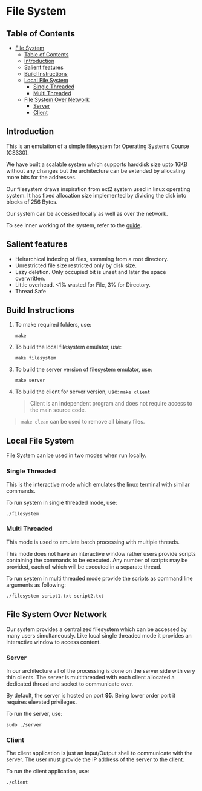 # File System

## Table of Contents

- [File System](#file-system)
  - [Table of Contents](#table-of-contents)
  - [Introduction](#introduction)
  - [Salient features](#salient-features)
  - [Build Instructions](#build-instructions)
  - [Local File System](#local-file-system)
    - [Single Threaded](#single-threaded)
    - [Multi Threaded](#multi-threaded)
  - [File System Over Network](#file-system-over-network)
    - [Server](#server)
    - [Client](#client)

## Introduction

This is an emulation of a simple filesystem for Operating Systems Course (CS330).

We have built a scalable system which supports harddisk size upto 16KB without any changes but the architecture can be extended by allocating more bits for the addresses.

Our filesystem draws inspiration from ext2 system used in linux operating system. It has fixed allocation size implemented by dividing the disk into blocks of 256 Bytes.

Our system can be accessed locally as well as over the network.

To see inner working of the system, refer to the [guide](Guide.pdf).

## Salient features

- Heirarchical indexing of files, stemming from a root directory.
- Unrestricted file size restricted only by disk size.
- Lazy deletion. Only occupied bit is unset and later the space overwritten.
- Little overhead. <1% wasted for File, 3% for Directory.
- Thread Safe

## Build Instructions

1. To make required folders, use:
   ```
   make
   ```
2. To build the local filesystem emulator, use:
   ```
   make filesystem
   ```
3. To build the server version of filesystem emulator, use:
   ```
   make server
   ```
4. To build the client for server version, use:
   `make client`
   > Client is an independent program and does not require access to the main source code.

> `make clean` can be used to remove all binary files.

## Local File System

File System can be used in two modes when run locally.

### Single Threaded

This is the interactive mode which emulates the linux terminal with similar commands.

To run system in single threaded mode, use:

```
./filesystem
```

### Multi Threaded

This mode is used to emulate batch processing with multiple threads.

This mode does not have an interactive window rather users provide scripts containing the commands to be executed. Any number of scripts may be provided, each of which will be executed in a separate thread.

To run system in multi threaded mode provide the scripts as command line arguments as following:

```
./filesystem script1.txt script2.txt
```

## File System Over Network

Our system provides a centralized filesystem which can be accessed by many users simultaneously. Like local single threaded mode it provides an interactive window to access content.

### Server

In our architecture all of the processing is done on the server side with very thin clients. The server is multithreaded with each client allocated a dedicated thread and socket to communicate over.

By default, the server is hosted on port **95**. Being lower order port it requires elevated privileges.

To run the server, use:

```
sudo ./server
```

### Client

The client application is just an Input/Output shell to communicate with the server. The user must provide the IP address of the server to the client.

To run the client application, use:

```
./client
```
